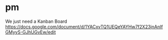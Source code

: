 # pm
We just need a Kanban Board
https://docs.google.com/document/d/1YACxvTQ1UEQeYAYHw7f2X23jnAnIfGMyvS-GJhUGvEw/edit
